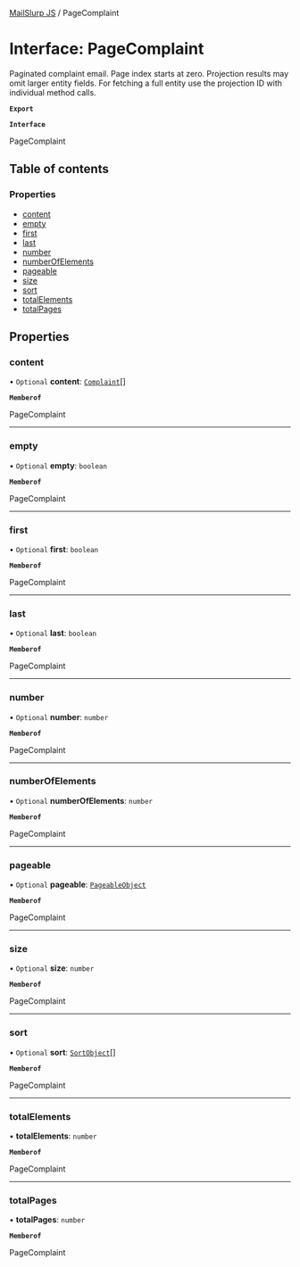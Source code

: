 [MailSlurp JS](../README.md) / PageComplaint

# Interface: PageComplaint

Paginated complaint email. Page index starts at zero. Projection results may omit larger entity fields. For fetching a full entity use the projection ID with individual method calls.

**`Export`**

**`Interface`**

PageComplaint

## Table of contents

### Properties

- [content](PageComplaint.md#content)
- [empty](PageComplaint.md#empty)
- [first](PageComplaint.md#first)
- [last](PageComplaint.md#last)
- [number](PageComplaint.md#number)
- [numberOfElements](PageComplaint.md#numberofelements)
- [pageable](PageComplaint.md#pageable)
- [size](PageComplaint.md#size)
- [sort](PageComplaint.md#sort)
- [totalElements](PageComplaint.md#totalelements)
- [totalPages](PageComplaint.md#totalpages)

## Properties

### content

• `Optional` **content**: [`Complaint`](Complaint.md)[]

**`Memberof`**

PageComplaint

___

### empty

• `Optional` **empty**: `boolean`

**`Memberof`**

PageComplaint

___

### first

• `Optional` **first**: `boolean`

**`Memberof`**

PageComplaint

___

### last

• `Optional` **last**: `boolean`

**`Memberof`**

PageComplaint

___

### number

• `Optional` **number**: `number`

**`Memberof`**

PageComplaint

___

### numberOfElements

• `Optional` **numberOfElements**: `number`

**`Memberof`**

PageComplaint

___

### pageable

• `Optional` **pageable**: [`PageableObject`](PageableObject.md)

**`Memberof`**

PageComplaint

___

### size

• `Optional` **size**: `number`

**`Memberof`**

PageComplaint

___

### sort

• `Optional` **sort**: [`SortObject`](SortObject.md)[]

**`Memberof`**

PageComplaint

___

### totalElements

• **totalElements**: `number`

**`Memberof`**

PageComplaint

___

### totalPages

• **totalPages**: `number`

**`Memberof`**

PageComplaint
